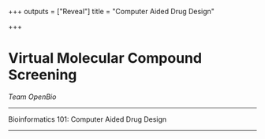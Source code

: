 +++
outputs = ["Reveal"]
title = "Computer Aided Drug Design"

+++
# Virtual Molecular Compound Screening 

*Team OpenBio* 


---

Bioinformatics 101: Computer Aided Drug Design

---